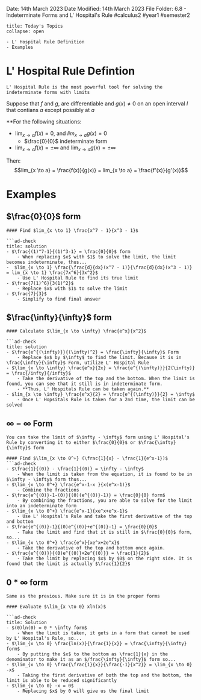 Date: 14th March 2023
Date Modified: 14th March 2023
File Folder: 6.8 - Indeterminate Forms and L' Hospital's Rule
#calculus2 #year1 #semester2

```ad-abstract
title: Today's Topics
collapse: open

- L' Hospital Rule Definition
- Examples
```

# L' Hospital Rule Defintion

```ad-note
L' Hospital Rule is the most powerful tool for solving the indeterminate forms with limits
```

Suppose that $f$ and $g$, are differentiable and $g(x) \ne 0$ on an open interval $I$ that contians $a$ except possibly at $a$

**For the following situations:
- $\lim_{x \to a} f(x) = 0$, and $lim_{x \to a} g(x) = 0$ 
	- $\frac{0}{0}$ indeterminate form
- $\lim_{x \to a} f(x) = \pm \infty$ and $\lim_{x \to a} g(x) = \pm \infty$

Then: $$lim_{x \to a} = \frac{f(x)}{g(x)} = lim_{x \to a} = \frac{f'(x)}{g'(x)}$$
# Examples

## $\frac{0}{0}$ form

```ad-question
#### Find $lim_{x \to 1} \frac{x^7 - 1}{x^3 - 1}$

```ad-check
title: solution
- $\frac{(1)^7-1}{(1)^3-1} = \frac{0}{0}$ form
	- When replacing $x$ with $1$ to solve the limit, the limit becomes indeterminate, thus...
-  $lim_{x \to 1} \frac{\frac{d}{dx}(x^7 - 1)}{\frac{d}{dx}(x^3 - 1)} = lim_{x \to 1} \frac{7x^6}{3x^2}$
	- Use L' Hospital Rule to find its true limit
- $\frac{7(1)^6}{3(1)^2}$ 
	- Replace $x$ with $1$ to solve the limit
- $\frac{7}{3}$
	- Simplify to find final answer
```

## $\frac{\infty}{\infty}$ form

```ad-question
#### Calculate $\lim_{x \to \infty} \frac{e^x}{x^2}$

```ad-check
title: solution
- $\frac{e^{(\infty)}}{(\infty)^2} = \frac{\infty}{\infty}$ Form
	- Replace $x$ by $\infty$ to find the limit. Because it is in \frac{\infty}{\infty}$ Form, utilize L' Hospital Rule
- $\lim_{x \to \infty} \frac{e^x}{2x} = \frac{e^{(\infty)}}{2(\infty)} = \frac{/infty}{/infty}$
	- Take the derivative of the top and the bottom. When the limit is found, you can see that it still is in indeterminate form.
	- **Thus, L' Hospitals Rule can be taken again.**
- $lim_{x \to \infty} \frac{e^x}{2} = \frac{e^{(\infty)}}{2} = \infty$
	- Once L' Hopsitals Rule is taken for a 2nd time, the limit can be solved
```

## $\infty - \infty$ Form

```ad-important
You can take the limit of $\infty - \infty$ form using L' Hospital's Rule by converting it to either $\frac{0}{0}$ or $\frac{\infty}{\infty}$ form
```


```ad-question
#### Find $\lim_{x \to 0^+} (\frac{1}{x} - \frac{1}{e^x-1})$
```ad-check
- $\frac{1}{(0)} - \frac{1}{(0)} = \infty - \infty$
	- When the limit is taken from the equation, it is found to be in $\infty - \infty$ form thus...
- $\lim_{x \to 0^+} \frac{e^x-1-x }{x(e^x-1)}$
	- Combine the fractions
- $\frac{e^{(0)}-1-(0)}{(0)(e^{(0)}-1)} = \frac{0}{0} form$
	- By combining the fractions, you are able to solve for the limit into an indeterminate form
- $\lim_{x \to 0^+} \frac{e^x-1}{xe^x+e^x-1}$
	- Use L' Hospital's Rule and take the first derivative of the top and bottom
- $\frac{e^{(0)}-1}{(0)e^{(0)}+e^{(0)}-1} = \frac{0}{0}$
	- Take the limit and find that it is still in $\frac{0}{0}$ form, so...
- $\lim_{x \to 0^+} \frac{e^x}{xe^x+2e^x}$
	- Take the derivative of the top and bottom once again.
- $\frac{e^{(0)}}{(0)e^{(0)}+2e^{(0)}} = \frac{1}{2}$
	- Take the limit by replacing $x$ by $0$ on the right side. It is found that the limit is actually $\frac{1}{2}$
```

## $0 * \infty$ form

```ad-note
Same as the previous. Make sure it is in the proper forms
```

```ad-question
#### Evaluate $\lim_{x \to 0} xln(x)$

```ad-check
title: Solution
- $(0)ln(0) = 0 * \infty form$
	- When the limit is taken, it gets in a form that cannot be used by L' Hospital's Rule, so...
- $\lim_{x \to 0} \frac{ln(x)}{\frac{1}{x}} = \frac{\infty}{\infty} form$
	- By putting the $x$ to the bottom as \frac{1}{x} in the denominator to make it as an $/frac{\infty}{\infty}$ form so...
- $\lim_{x \to 0} \frac{\frac{1}{x}}{\frac{-1}{x^2}} = \lim_{x \to 0} -x$
	- Taking the first derivative of both the top and the bottom, the limit is able to be reduced significantly
- $\lim_{x \to 0} -x = 0$
	- Replacing $x$ by 0 will give us the final limit
```





